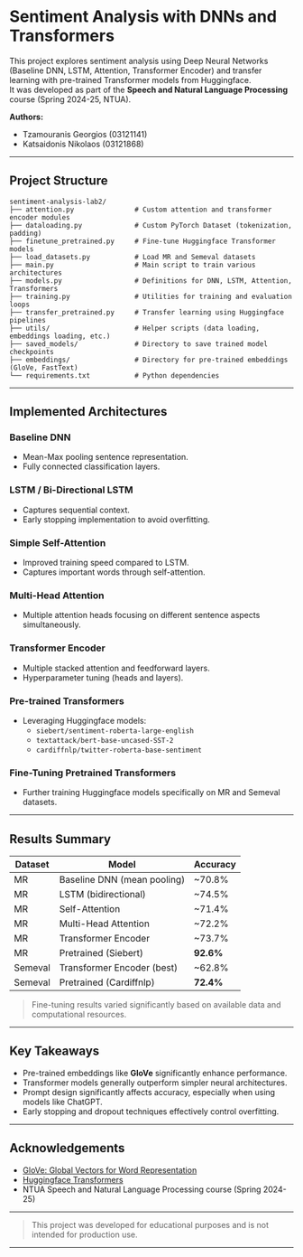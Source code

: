 # Sentiment Analysis with DNNs and Transformers

This project explores sentiment analysis using Deep Neural Networks (Baseline DNN, LSTM, Attention, Transformer Encoder) and transfer learning with pre-trained Transformer models from Huggingface.  
It was developed as part of the **Speech and Natural Language Processing** course (Spring 2024-25, NTUA).

**Authors:**
- Tzamouranis Georgios (03121141)
- Katsaidonis Nikolaos (03121868)  


---

## Project Structure

```
sentiment-analysis-lab2/
├── attention.py               # Custom attention and transformer encoder modules
├── dataloading.py             # Custom PyTorch Dataset (tokenization, padding)
├── finetune_pretrained.py     # Fine-tune Huggingface Transformer models
├── load_datasets.py           # Load MR and Semeval datasets
├── main.py                    # Main script to train various architectures
├── models.py                  # Definitions for DNN, LSTM, Attention, Transformers
├── training.py                # Utilities for training and evaluation loops
├── transfer_pretrained.py     # Transfer learning using Huggingface pipelines
├── utils/                     # Helper scripts (data loading, embeddings loading, etc.)
├── saved_models/              # Directory to save trained model checkpoints
├── embeddings/                # Directory for pre-trained embeddings (GloVe, FastText)
└── requirements.txt           # Python dependencies
```

---

## Implemented Architectures

### Baseline DNN

- Mean-Max pooling sentence representation.
- Fully connected classification layers.

### LSTM / Bi-Directional LSTM

- Captures sequential context.
- Early stopping implementation to avoid overfitting.

### Simple Self-Attention

- Improved training speed compared to LSTM.
- Captures important words through self-attention.

### Multi-Head Attention

- Multiple attention heads focusing on different sentence aspects simultaneously.

### Transformer Encoder

- Multiple stacked attention and feedforward layers.
- Hyperparameter tuning (heads and layers).

### Pre-trained Transformers

- Leveraging Huggingface models:
  - `siebert/sentiment-roberta-large-english`
  - `textattack/bert-base-uncased-SST-2`
  - `cardiffnlp/twitter-roberta-base-sentiment`

### Fine-Tuning Pretrained Transformers

- Further training Huggingface models specifically on MR and Semeval datasets.

---

## Results Summary

| Dataset  | Model                          | Accuracy  |
|----------|--------------------------------|-----------|
| MR       | Baseline DNN (mean pooling)    | ~70.8%    |
| MR       | LSTM (bidirectional)           | ~74.5%    |
| MR       | Self-Attention                 | ~71.4%    |
| MR       | Multi-Head Attention           | ~72.2%    |
| MR       | Transformer Encoder            | ~73.7%    |
| MR       | Pretrained (Siebert)           | **92.6%** |
| Semeval  | Transformer Encoder (best)     | ~62.8%    |
| Semeval  | Pretrained (Cardiffnlp)        | **72.4%** |

> Fine-tuning results varied significantly based on available data and computational resources.

---

## Key Takeaways

- Pre-trained embeddings like **GloVe** significantly enhance performance.
- Transformer models generally outperform simpler neural architectures.
- Prompt design significantly affects accuracy, especially when using models like ChatGPT.
- Early stopping and dropout techniques effectively control overfitting.

---

## Acknowledgements

- [GloVe: Global Vectors for Word Representation](https://nlp.stanford.edu/projects/glove/)
- [Huggingface Transformers](https://huggingface.co/models)
- NTUA Speech and Natural Language Processing course (Spring 2024-25)

---

> This project was developed for educational purposes and is not intended for production use.

---

